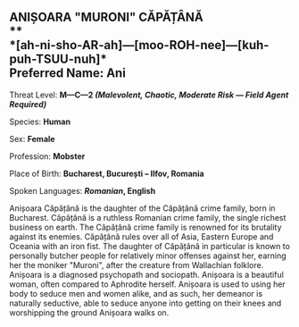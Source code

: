 
<div id="anișoara-muroni-căpățână" style="page-break-before: always;">
  <h2>
    ANIȘOARA "MURONI" CĂPĂȚÂNĂ<br>
    **
    <br>*[ah-ni-sho-AR-ah]—[moo-ROH-nee]—[kuh-puh-TSUU-nuh]*
    <br>Preferred Name: Ani
  </h2>
  
Threat Level: **M—C—2 *(Malevolent, Chaotic, Moderate Risk — Field Agent Required)***

  
Species: **Human**

  
Sex: **Female**

  
Profession: **Mobster**

  
Place of Birth: **Bucharest, București – Ilfov, Romania**

  
Spoken Languages: ***Romanian*, English**

  
Anișoara Căpățână is the daughter of the Căpățână crime family, born in Bucharest. Căpățână is a ruthless Romanian crime family, the single richest business on earth. The Căpățână crime family is renowned for its brutality against its enemies. Căpățână rules over all of Asia, Eastern Europe and Oceania with an iron fist. The daughter of Căpățână in particular is known to personally butcher people for relatively minor offenses against her, earning her the moniker "Muroni", after the creature from Wallachian folklore. Anișoara is a diagnosed psychopath and sociopath. Anișoara is a beautiful woman, often compared to Aphrodite herself. Anișoara is used to using her body to seduce men and women alike, and as such, her demeanor is naturally seductive, able to seduce anyone into getting on their knees and worshipping the ground Anișoara walks on.

</div>